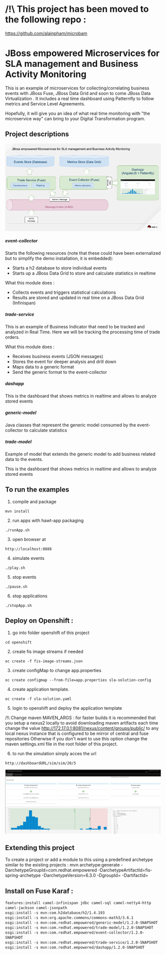 # /!\ This project has been moved to the following repo : 

https://github.com/alainpham/microbam






# JBoss empowered Microservices for SLA management and Business Activity Monitoring

This is an example of microservices for collecting/correlating business events with JBoss Fuse, JBoss Data Grid and soon to come JBoss Data Virtualization .
It includes a real time dashboard using Patternfly to follow metrics and Service Level Agreements.

Hopefully, it will give you an idea of what real time monitoring with "the microservice way" can bring to your Digital Transformation program.

## Project descriptions

![overview](https://raw.githubusercontent.com/alainpham/jboss-middleware-empowered/master/architectureSchema.png)

##### event-collector

Starts the following resources (note that these could have been externalized but to simplify the demo installation, it is embedded): 
- Starts a h2 database to store individual events
- Starts up a JBoss Data Grid to store and calculate statistics in realtime 

What this module does : 
- Collects events and triggers statistical calculations
- Results are stored and updated in real time on a JBoss Data Grid (Infinispan)

##### trade-service

This is an example of Business Indicator that need to be tracked and analyzed in Real Time. Here we will be tracking the processing time of trade orders.

What this module does : 
- Receives business events (JSON messages)
- Stores the event for deeper analysis and drill down
- Maps data to a generic format
- Send the generic format to the event-collector

##### dashapp

This is the dashboard that shows metrics in realtime and allows to analyze stored events

##### generic-model

Java classes that represent the generic model consumed by the event-collector to calculate statistics

##### trade-model

Example of model that extends the generic model to add business related data to the events.


This is the dashboard that shows metrics in realtime and allows to analyze stored events


## To run the examples

1. compile and package 
```
mvn install
```
2. run apps with hawt-app packaging
```
./runApp.sh
```
3. open browser at 
```
http://localhost:8888
```
4. simulate events
```
./play.sh
```
5. stop events
```
./pause.sh
```
6. stop applications
```
./stopApp.sh
```


## Deploy on Openshift  : 
1. go into folder openshift of this project
```
cd openshift
```
2. create fis image streams if needed
```
oc create -f fis-image-streams.json
```

3. create configMap to change app.properties
```
oc create configmap --from-file=app.properties sla-solution-config
```
4. create application template. 
```
oc create -f sla-solution.yaml
```
5. login to openshift and deploy the application template

/!\ Change maven MAVEN_ARGS : for faster builds it is recommended that you setup a nexus2 locally to avoid downloading maven artifacts each time 
change the value http://172.17.0.1:8081/nexus/content/groups/public/ to any local nexus instance that is configured to be mirror of central and fuse repositories
Otherwise if you don't want to use this option change the maven settings.xml file in the root folder of this project.

6. to run the simulation simply acces the url 
```
http://dashboardURL/sim/sim/20/5
```

![overview](https://raw.githubusercontent.com/alainpham/jboss-middleware-empowered/master/screenshot.png)

## Extending this project

To create a project or add a module to this using a predefined archetype similar to the existing projects : 
mvn archetype:generate -DarchetypeGroupId=com.redhat.empowered -DarchetypeArtifactId=fis-spring-archetype -DarchetypeVersion=6.3.0 -DgroupId=<YourGroup> -DartifactId=<YourArtifactID>






## Install on Fuse Karaf : 
```
features:install camel-infinispan jdbc camel-sql camel-netty4-http camel-jackson camel-jsonpath
osgi:install -s mvn:com.h2database/h2/1.4.193
osgi:install -s mvn:org.apache.commons/commons-math3/3.6.1
osgi:install -s mvn:com.redhat.empowered/generic-model/1.2.0-SNAPSHOT
osgi:install -s mvn:com.redhat.empowered/trade-model/1.2.0-SNAPSHOT
osgi:install -s mvn:com.redhat.empowered/event-collector/1.2.0-SNAPSHOT
osgi:install -s mvn:com.redhat.empowered/trade-service/1.2.0-SNAPSHOT
osgi:install -s mvn:com.redhat.empowered/dashapp/1.2.0-SNAPSHOT
```
